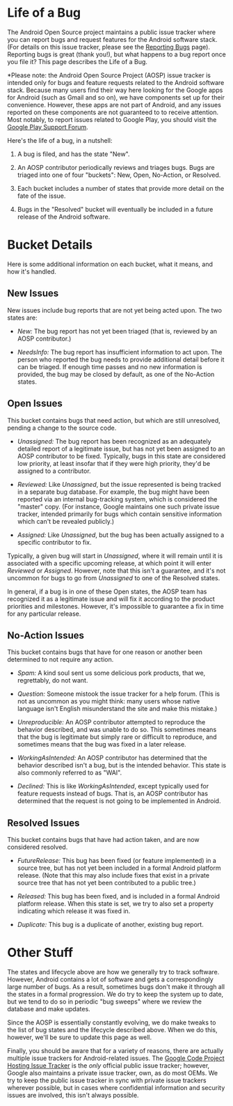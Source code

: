 <!--
   Copyright 2010 The Android Open Source Project 

   Licensed under the Apache License, Version 2.0 (the "License"); 
   you may not use this file except in compliance with the License.
   You may obtain a copy of the License at

       http://www.apache.org/licenses/LICENSE-2.0

   Unless required by applicable law or agreed to in writing, software
   distributed under the License is distributed on an "AS IS" BASIS,
   WITHOUT WARRANTIES OR CONDITIONS OF ANY KIND, either express or implied.
   See the License for the specific language governing permissions and
   limitations under the License.
-->

# Life of a Bug #

The Android Open Source project maintains a public issue tracker where you
can report bugs and request features for the Android software stack. (For
details on this issue tracker, please see the [Reporting Bugs](report-bugs.html) page).
Reporting bugs is great (thank you!), but what happens to a bug report once
you file it? This page describes the Life of a Bug.

*Please note: the Android Open Source Project (AOSP) issue tracker is
intended only for bugs and feature requests related to the Android software
stack. Because many users find their way here looking for the Google apps for
Android (such as Gmail and so on), we have components set up for their
convenience. However, these apps are not part of Android, and any issues
reported on these components are not guaranteed to to receive attention.
Most notably, to report issues related to Google Play, you should visit the
[Google Play Support Forum](https://support.google.com/googleplay/).

Here's the life of a bug, in a nutshell:

1. A bug is filed, and has the state "New".

1. An AOSP contributor periodically reviews and triages bugs. Bugs are
triaged into one of four "buckets": New, Open, No-Action, or Resolved.

1. Each bucket includes a number of states that provide more detail on the
fate of the issue.

1. Bugs in the "Resolved" bucket will eventually be included in a future
release of the Android software.

# Bucket Details #

Here is some additional information on each bucket, what it means, and how
it's handled.

## New Issues ##

New issues include bug reports that are not yet being acted upon. The two
states are:

- *New:*
    The bug report has not yet been triaged (that is, reviewed by an AOSP contributor.)

- *NeedsInfo:*
    The bug report has insufficient information to act
upon. The person who reported the bug needs to provide additional detail
before it can be triaged. If enough time passes and no new information is
provided, the bug may be closed by default, as one of the No-Action
states.

## Open Issues ##

This bucket contains bugs that need action, but which are still
unresolved, pending a change to the source code.

- *Unassigned:*
    The bug report has been recognized as an adequately
detailed report of a legitimate issue, but has not yet been assigned to an
AOSP contributor to be fixed. Typically, bugs in this state are considered low
priority, at least insofar that if they were high priority, they'd be assigned
to a contributor.

- *Reviewed:*
    Like *Unassigned*, but the issue
represented is being tracked in a separate bug database. For example, the bug
might have been reported via an internal bug-tracking system,
which is considered the "master" copy. (For instance, Google maintains one
such private issue tracker, intended primarily for bugs which contain
sensitive information which can't be revealed publicly.)

- *Assigned:*
    Like *Unassigned*, but the bug has been
actually assigned to a specific contributor to fix.

Typically, a given bug will start in *Unassigned*, where it
will remain until it is associated with a specific upcoming release, at which
point it will enter *Reviewed* or *Assigned*. However,
note that this isn't a guarantee, and it's not uncommon for bugs to go from
*Unassigned* to one of the Resolved states.

In general, if a bug is in one of these Open states, the AOSP team has
recognized it as a legitimate issue and will fix it according to the product
priorities and milestones. However, it's impossible to guarantee a fix in time 
for any particular release.

## No-Action Issues ##

This bucket contains bugs that have for one reason or another been
determined to not require any action.

- *Spam:* 
    A kind soul sent us some delicious pork products, that we,
regrettably, do not want.

- *Question:*
    Someone mistook the issue tracker for a help forum.
(This is not as uncommon as you might think: many users whose native language
isn't English misunderstand the site and make this mistake.)

- *Unreproducible:*
    An AOSP contributor attempted to reproduce the
behavior described, and was unable to do so. This sometimes means that the bug
is legitimate but simply rare or difficult to reproduce, and sometimes means
that the bug was fixed in a later release.

- *WorkingAsIntended:*
    An AOSP contributor has determined that the
behavior described isn't a bug, but is the intended behavior. This state is
also commonly referred to as "WAI".

- *Declined:*
    This is like *WorkingAsIntended*, except
typically used for feature requests instead of bugs.  That is, an AOSP
contributor has determined that the request is not going to be implemented in
Android.

## Resolved Issues ##

This bucket contains bugs that have had action taken, and are now
considered resolved.

- *FutureRelease:*
    This bug has been fixed (or feature implemented) in
a source tree, but has not yet been included in a formal Android
platform release. (Note that this may also include fixes that exist in a
private source tree that has not yet been contributed to a public
tree.)

- *Released:*
    This bug has been fixed, and is included in a formal
Android platform release. When this state is set, we try to also set a
property indicating which release it was fixed in.

- *Duplicate:*
    This bug is a duplicate of another, existing bug report.

# Other Stuff #

The states and lifecycle above are how we generally try to track software.
However, Android contains a lot of software and gets a correspondingly large
number of bugs. As a result, sometimes bugs don't make it through all the
states in a formal progression. We do try to keep the system up to date, but
we tend to do so in periodic "bug sweeps" where we review the database and
make updates.

Since the AOSP is essentially constantly evolving, we do make tweaks to
the list of bug states and the lifecycle described above.  When we do this,
however, we'll be sure to update this page as well.

Finally, you should be aware that for a variety of reasons, there are
actually multiple issue trackers for Android-related issues. The 
[Google Code Project Hosting Issue Tracker](https://code.google.com/p/android/issues/list)
is the *only* official public issue tracker; however,
Google also maintains a private issue tracker, own, as do most OEMs. We try to
keep the public issue tracker in sync with private issue trackers
wherever possible, but in cases where confidential information and security
issues are involved, this isn't always possible.
